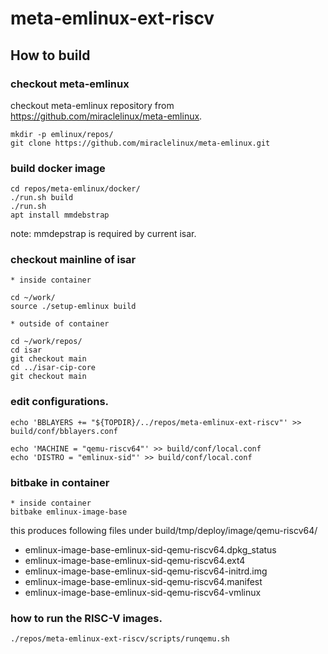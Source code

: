 # meta-emlinux-ext-riscv

## How to build

### checkout meta-emlinux

checkout meta-emlinux repository from https://github.com/miraclelinux/meta-emlinux.

```
mkdir -p emlinux/repos/
git clone https://github.com/miraclelinux/meta-emlinux.git
```

### build docker image

```
cd repos/meta-emlinux/docker/
./run.sh build
./run.sh
apt install mmdebstrap
```
note: mmdepstrap is required by current isar.

### checkout mainline of isar

```
* inside container

cd ~/work/
source ./setup-emlinux build

* outside of container

cd ~/work/repos/
cd isar
git checkout main
cd ../isar-cip-core
git checkout main
```

### edit configurations.

```
echo 'BBLAYERS += "${TOPDIR}/../repos/meta-emlinux-ext-riscv"' >> build/conf/bblayers.conf

echo 'MACHINE = "qemu-riscv64"' >> build/conf/local.conf
echo 'DISTRO = "emlinux-sid"' >> build/conf/local.conf
```

### bitbake in container

```
* inside container
bitbake emlinux-image-base
````

this produces following files under build/tmp/deploy/image/qemu-riscv64/

* emlinux-image-base-emlinux-sid-qemu-riscv64.dpkg_status
* emlinux-image-base-emlinux-sid-qemu-riscv64.ext4
* emlinux-image-base-emlinux-sid-qemu-riscv64-initrd.img
* emlinux-image-base-emlinux-sid-qemu-riscv64.manifest
* emlinux-image-base-emlinux-sid-qemu-riscv64-vmlinux

### how to run the RISC-V images.

```
./repos/meta-emlinux-ext-riscv/scripts/runqemu.sh
```

